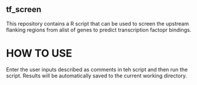 ## tf_screen

This repository contains a R script that can be used to screen the upstream flanking regions from alist of genes to predict transcription factopr bindings.

# HOW TO USE

Enter the user inputs described as comments in teh script and then run the script. Results will be automatically saved to the current working directory.
